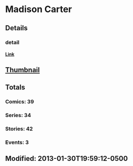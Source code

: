 # Madison  Carter 
## Details
### detail
#### [Link](http://marvel.com/comics/creators/1067/madison_carter?utm_campaign=apiRef&utm_source=225578a89fc76f3d20fbffda5d17a88d)
## [Thumbnail](http://i.annihil.us/u/prod/marvel/i/mg/b/40/image_not_available.jpg)
## Totals
### Comics: 39
### Series: 34
### Stories: 42
### Events: 3
## Modified: 2013-01-30T19:59:12-0500